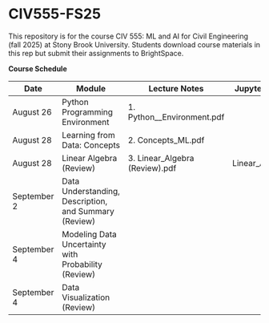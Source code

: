 # CIV555-FS25
This repository is for the course CIV 555: ML and AI for Civil Engineering (fall 2025) at Stony Brook University. Students download course materials in this rep but submit their assignments to BrightSpace.


**Course Schedule**

|Date          |Module       |Lecture Notes    |Jupyter Notebooks   |Data
|---------------|-------------|-----------------|--------------------|--------------------|
|August 26      |Python Programming Environment | 1. Python__Environment.pdf|
|August 28      |Learning from Data: Concepts    | 2. Concepts_ML.pdf
|August 28      |Linear Algebra (Review)        | 3. Linear_Algebra (Review).pdf            |Linear_Algebra.ipynb
|September 2    |Data Understanding, Description, and Summary (Review)|
|September 4    |Modeling Data Uncertainty with Probability (Review)|
|September 4    |Data Visualization (Review)|
